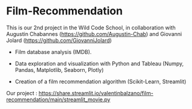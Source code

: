 # Film-Recommendation

This is our 2nd project in the Wild Code School, in collaboration with Augustin Chabannes (https://github.com/Augustin-Chab) and Giovanni Jolard (https://github.com/GiovanniJolard)

- Film database analysis (IMDB).

- Data exploration and visualization with Python and Tableau (Numpy, Pandas, Matplotlib, Seaborn, Plotly)

- Creation of a film recommendation algorithm (Scikit-Learn, Streamlit)

Our project : https://share.streamlit.io/valentinbalzano/film-recommendation/main/streamlit_movie.py
